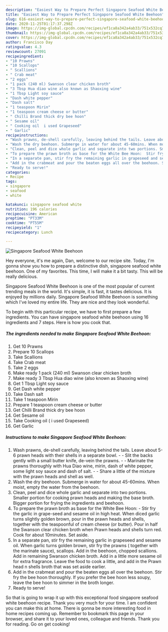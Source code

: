```yaml
---
description: "Easiest Way to Prepare Perfect Singapore Seafood White Beehoon"
title: "Easiest Way to Prepare Perfect Singapore Seafood White Beehoon"
slug: 616-easiest-way-to-prepare-perfect-singapore-seafood-white-beehoon
date: 2020-11-25T01:17:37.298Z
image: https://img-global.cpcdn.com/recipes/ef1ca8a342a4ab33/751x532cq70/singapore-seafood-white-beehoon-recipe-main-photo.jpg
thumbnail: https://img-global.cpcdn.com/recipes/ef1ca8a342a4ab33/751x532cq70/singapore-seafood-white-beehoon-recipe-main-photo.jpg
cover: https://img-global.cpcdn.com/recipes/ef1ca8a342a4ab33/751x532cq70/singapore-seafood-white-beehoon-recipe-main-photo.jpg
author: Francisco Day
ratingvalue: 4.3
reviewcount: 27091
recipeingredient:
- "10 Prawns"
- "10 Scallops"
- " Scallions"
- " Crab meat"
- "2 eggs"
- "1 pack (240 ml) Swanson clear chicken broth"
- "3 Tbsp Hua diao wine also known as Shaoxing wine"
- "1 Tbsp Light soy sauce"
- "Dash white pepper"
- "Dash salt"
- "1 teaspoon Mirin"
- "1 teaspoon cream cheese or butter"
- " Chilli Brand thick dry bee hoon"
- " Sesame oil"
- " Cooking oil  i used Grapeseed"
- " Garlic"
recipeinstructions:
- "Wash prawns, de-shell carefully, leaving behind the tails. Leave about 5-6 prawn heads with their shells in a separate bowl.   Slit the backs gently with a small butter knife, de-vein the prawns.  Marinate the prawns thoroughly with Hua Diao wine, mirin, dash of white pepper, some light soy sauce and dash of salt.  Share a little of the mixture with the prawn heads and shell as well."
- "Wash the dry beehoon. Submerge in water for about 45-60mins. When moist, empty the water from the beehoon."
- "Clean, peel and dice whole garlic and separate into two portions. Smaller portion for cooking prawn heads and making the base broth. Bigger portion for frying the ingredients and beehoon."
- "To prepare the prawn broth as base for the White Bee Hoon:  Stir fry the garlic in grape-seed and sesame oil in high heat. When diced garlic turns slightly golden brown, pour in the prawn heads and shells, together with the teaspoonful of cream cheese (or butter). Pour in half the Swanson clear chicken broth when Prawn heads and shells turn red. Cook for about 10minutes. Set aside."
- "In a separate pan, stir fry the remaining garlic in grapeseed and sesame oil.  When garlic turns golden brown, stir fry the prawns ( together with the marinate sauce), scallops. Add in the beehoon, chopped scallions. Add in remaining Swanson chicken broth. Add in a little more sesame oil for extra fragrance. Leave the food to cook a little, and add in the Prawn head n shells broth that was set aside earlier."
- "Add in the crabmeat and pour the beaten eggs all over the beehoon. Stir fry the bee hoon thoroughly. If you prefer the bee hoon less soupy, leave the bee hoon to simmer in the broth longer."
- "Ready to serve!"
categories:
- Recipe
tags:
- singapore
- seafood
- white

katakunci: singapore seafood white 
nutrition: 196 calories
recipecuisine: American
preptime: "PT33M"
cooktime: "PT55M"
recipeyield: "1"
recipecategory: Lunch

---
```



![Singapore Seafood White Beehoon](https://img-global.cpcdn.com/recipes/ef1ca8a342a4ab33/751x532cq70/singapore-seafood-white-beehoon-recipe-main-photo.jpg)

Hey everyone, it's me again, Dan, welcome to our recipe site. Today, I'm gonna show you how to prepare a distinctive dish, singapore seafood white beehoon. One of my favorites. This time, I will make it a bit tasty. This will be really delicious.



Singapore Seafood White Beehoon is one of the most popular of current trending meals in the world. It's simple, it is fast, it tastes delicious. It is enjoyed by millions daily. Singapore Seafood White Beehoon is something which I've loved my entire life. They are nice and they look wonderful.


To begin with this particular recipe, we have to first prepare a few ingredients. You can have singapore seafood white beehoon using 16 ingredients and 7 steps. Here is how you cook that.

<!--inarticleads1-->

##### The ingredients needed to make Singapore Seafood White Beehoon:

1. Get 10 Prawns
1. Prepare 10 Scallops
1. Take  Scallions
1. Take  Crab meat
1. Take 2 eggs
1. Make ready 1 pack (240 ml) Swanson clear chicken broth
1. Make ready 3 Tbsp Hua diao wine (also known as Shaoxing wine)
1. Get 1 Tbsp Light soy sauce
1. Get Dash white pepper
1. Take Dash salt
1. Take 1 teaspoon Mirin
1. Prepare 1 teaspoon cream cheese or butter
1. Get  Chilli Brand thick dry bee hoon
1. Get  Sesame oil
1. Take  Cooking oil ( i used Grapeseed)
1. Get  Garlic




<!--inarticleads2-->

##### Instructions to make Singapore Seafood White Beehoon:

1. Wash prawns, de-shell carefully, leaving behind the tails. Leave about 5-6 prawn heads with their shells in a separate bowl.  -  - Slit the backs gently with a small butter knife, de-vein the prawns. -  - Marinate the prawns thoroughly with Hua Diao wine, mirin, dash of white pepper, some light soy sauce and dash of salt. -  - Share a little of the mixture with the prawn heads and shell as well.
1. Wash the dry beehoon. Submerge in water for about 45-60mins. When moist, empty the water from the beehoon.
1. Clean, peel and dice whole garlic and separate into two portions. Smaller portion for cooking prawn heads and making the base broth. Bigger portion for frying the ingredients and beehoon.
1. To prepare the prawn broth as base for the White Bee Hoon:  - Stir fry the garlic in grape-seed and sesame oil in high heat. When diced garlic turns slightly golden brown, pour in the prawn heads and shells, together with the teaspoonful of cream cheese (or butter). Pour in half the Swanson clear chicken broth when Prawn heads and shells turn red. Cook for about 10minutes. Set aside.
1. In a separate pan, stir fry the remaining garlic in grapeseed and sesame oil.  When garlic turns golden brown, stir fry the prawns ( together with the marinate sauce), scallops. Add in the beehoon, chopped scallions. Add in remaining Swanson chicken broth. Add in a little more sesame oil for extra fragrance. Leave the food to cook a little, and add in the Prawn head n shells broth that was set aside earlier.
1. Add in the crabmeat and pour the beaten eggs all over the beehoon. Stir fry the bee hoon thoroughly. If you prefer the bee hoon less soupy, leave the bee hoon to simmer in the broth longer.
1. Ready to serve!




So that is going to wrap it up with this exceptional food singapore seafood white beehoon recipe. Thank you very much for your time. I am confident you can make this at home. There is gonna be more interesting food in home recipes coming up. Remember to bookmark this page in your browser, and share it to your loved ones, colleague and friends. Thank you for reading. Go on get cooking!
